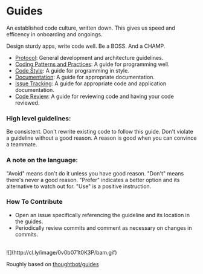 Guides
======

An established code culture, written down. This gives us speed and efficency in onboarding and ongoings. 

Design sturdy apps, write code well. Be a BOSS. And a CHAMP.

- [Protocol](protocol): General development and architecture guidelines.
- [Coding Patterns and Practices](patterns-and-practices): A guide for programming well.
- [Code Style](code-style): A guide for programming in style.
- [Documentation](documentation): A guide for appropriate documentation.
- [Issue Tracking](issue-tracking): A guide for appropriate code and application documentation.
- [Code Review](code-review): A guide for reviewing code and having your code reviewed.

### High level guidelines:

Be consistent.
Don't rewrite existing code to follow this guide.
Don't violate a guideline without a good reason.
A reason is good when you can convince a teammate.

### A note on the language:

"Avoid" means don't do it unless you have good reason.
"Don't" means there's never a good reason.
"Prefer" indicates a better option and its alternative to watch out for.
"Use" is a positive instruction.

### How To Contribute

- Open an issue specifically referencing the guideline and its location in the guides.
- Periodically review commits and comment as necessary on changes in commits.

<br>
![](http://cl.ly/image/0v0b071t0K3P/bam.gif)
<br>

Roughly based on [thoughtbot/guides](https://github.com/thoughtbot/guides)
